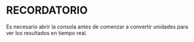 # RECORDATORIO

Es necesario abrir la consola antes de comenzar a convertir unidades para ver los resultados en tiempo real.